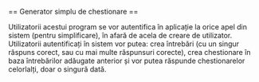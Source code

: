 == Generator simplu de chestionare ==

Utilizatorii acestui program se vor autentifica în aplicație la orice apel din sistem (pentru simplificare),
în afară de acela de creare de utilizator. Utilizatorii autentificați în sistem vor putea: crea întrebări 
(cu un singur răspuns corect, sau cu mai multe răspunsuri corecte), crea chestionare în baza întrebărilor 
adăugate anterior și vor putea răspunde chestionarelor celorlalți, doar o singură dată.
